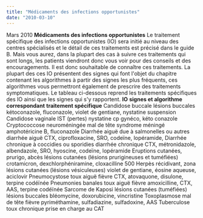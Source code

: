 ```yaml
---
title: "Médicaments des infections opportunistes"
date: "2010-03-10"
---
```


Mars 2010 **Médicaments des infections opportunistes** Le traitement spécifique des infections opportunistes (IO) sera initié au niveau des centres spécialisés et le détail de ces traitements est précisé dans le guide B. Mais vous aurez, dans la plupart des cas à suivre ces traitements qui sont longs, les patients viendront donc vous voir pour des conseils et des encouragements. Il est donc souhaitable de connaître ces traitements. La plupart des ces IO présentent des signes qui font l'objet du chapitre contenant les algorithmes à partir des signes les plus fréquents, ces algorithmes vous permettront également de prescrire des traitements symptomatiques. Le tableau ci-dessous reprend les traitements spécifiques des IO ainsi que les signes qui s'y rapportent. **IO** **signes et algorithme correspondant** **traitement spécifique** Candidose buccale lésions buccales kétoconazole, fluconazole, violet de gentiane, nystatine suspension Candidose vaginale IST (pertes) nystatine cp gynéco, kéto conazole Cryptococcose neuroméningée mal de tête syndrome méningé amphotéricine B, fluconazole Diarrhée aiguë due à salmonelles ou autres diarrhée aiguë CTX, ciprofloxacine, SRO, codeïne, lopéramide, Diarrhée chronique à coccidies ou sporidies diarrhée chronique CTX, métronidazole, albendazole, SRO, hyoscine, codeïne, lopéramide Eruptions cutanées, prurigo, abcès lésions cutanées (lésions prurigineuses et tuméfiées) crotamicron, dexchlorphéniramine, cloxacilline 500 Herpès récidivant, zona lésions cutanées (lésions vésiculeuses) violet de gentiane, éosine aqueuse, aciclovir Pneumocystose toux aiguë fièvre CTX, atovaquone, disulone, terpine codéïnée Pneumonies banales toux aiguë fièvre amoxicilline, CTX, AAS, terpine codéïnée Sarcome de Kaposi lésions cutanées (tuméfiées) lésions buccales bléomycine, doxorubicine, vincristine Toxoplasmose mal de tête fièvre pyriméthamine, sulfadiazine, sulfadoxine, AAS Tuberculose toux chronique prise en charge au CAT